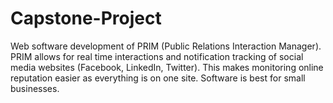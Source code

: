 # Capstone-Project
Web software development of PRIM (Public Relations Interaction Manager). PRIM allows for real time interactions and notification tracking of social media websites (Facebook, LinkedIn, Twitter). This makes monitoring online reputation easier as everything is on one site. Software is best for small businesses. 
